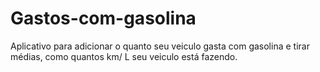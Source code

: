 # Gastos-com-gasolina
Aplicativo para adicionar o quanto seu veiculo gasta com gasolina e tirar médias, como quantos km/ L seu veiculo está fazendo.
